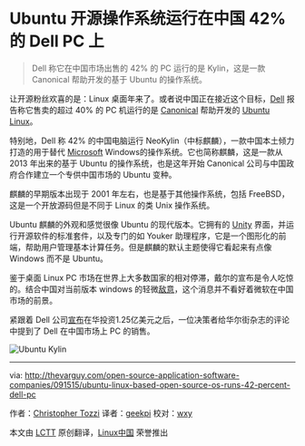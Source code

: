 Ubuntu 开源操作系统运行在中国 42% 的 Dell PC 上
================================================================================

> Dell 称它在中国市场出售的 42% 的 PC 运行的是 Kylin，这是一款 Canonical 帮助开发的基于 Ubuntu 的操作系统。

让开源粉丝欢喜的是：Linux 桌面年来了。或者说中国正在接近这个目标，[Dell][1] 报告称它售卖的超过 40% 的 PC 机运行的是 [Canonical][3] 帮助开发的 [Ubuntu Linux][2]。
    
特别地，Dell 称 42% 的中国电脑运行 NeoKylin（中标麒麟），一款中国本土倾力打造的用于替代 [Microsoft][4] Windows的操作系统。它也简称麒麟，这是一款从 2013 年出来的基于 Ubuntu 的操作系统，也是这年开始 Canonical 公司与中国政府合作建立一个专供中国市场的 Ubuntu 变种。
    
麒麟的早期版本出现于 2001 年左右，也是基于其他操作系统，包括 FreeBSD，这是一个开放源码但是不同于 Linux 的类 Unix 操作系统。
    
Ubuntu 麒麟的外观和感觉很像 Ubuntu 的现代版本。它拥有的 [Unity][5] 界面，并运行开源软件的标准套件，以及专门的如 Youker 助理程序，它是一个图形化的前端，帮助用户管理基本计算任务。但是麒麟的默认主题使得它看起来有点像 Windows 而不是 Ubuntu。
    
 鉴于桌面 Linux PC 市场在世界上大多数国家的相对停滞，戴尔的宣布是令人吃惊的。结合中国对当前版本 windows 的轻微[敌意][6]，这个消息并不看好着微软在中国市场的前景。
    
紧跟着 Dell 公司[宣布][7]在华投资1.25亿美元之后，一位决策者给华尔街杂志的评论中提到了 Dell 在中国市场上 PC 的销售。

  ![Ubuntu Kylin](http://thevarguy.com/site-files/thevarguy.com/files/imagecache/medium_img/uploads/2015/09/hey_2.png)


--------------------------------------------------------------------------------

via: http://thevarguy.com/open-source-application-software-companies/091515/ubuntu-linux-based-open-source-os-runs-42-percent-dell-pc

作者：[Christopher Tozzi][a]
译者：[geekpi](https://github.com/geeekpi)
校对：[wxy](https://github.com/wxy)

本文由 [LCTT](https://github.com/LCTT/TranslateProject) 原创翻译，[Linux中国](https://linux.cn/) 荣誉推出

[a]:http://thevarguy.com/author/christopher-tozzi
[1]:http://dell.com/
[2]:http://ubuntu.com/
[3]:http://canonical.com/
[4]:http://microsoft.com/
[5]:http://unity.ubuntu.com/
[6]:http://www.wsj.com/articles/windows-8-faces-new-criticism-in-china-1401882772
[7]:http://thevarguy.com/business-technology-solution-sales/091415/dell-125-million-directed-china-jobs-new-business-and-innovation

